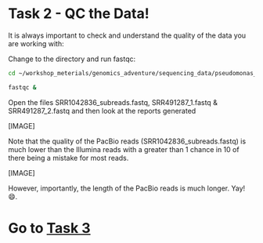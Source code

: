 # Task 2 - QC the Data!

It is always important to check and understand the quality of the data you are working with:

Change to the directory and run fastqc:

```bash
cd ~/workshop_meterials/genomics_adventure/sequencing_data/pseudomonas_gm41

fastqc &
```

Open the files SRR1042836_subreads.fastq, SRR491287_1.fastq & SRR491287_2.fastq and then look at the reports generated

[IMAGE]

Note that the quality of the PacBio reads (SRR1042836_subreads.fastq) is much lower than the Illumina reads with a greater than 1 chance in 10 of there being a mistake for most reads.

[IMAGE]

However, importantly, the length of the PacBio reads is much longer. Yay! :smile:.

# Go to [Task 3](https://github.com/guyleonard/genomics_adventure/blob/release/chapter_5/task_3.md)
